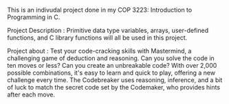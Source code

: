 This is an indivudal project done in my COP 3223: Introduction to Programming in C. 

Project Description : Primitive data type variables, arrays, user-defined functions, and C library functions will all be used in this project.

Project about : Test your code-cracking skills with Mastermind, a challenging game of deduction and reasoning. Can you solve the code in ten moves or less? 
Can you create an unbreakable code? With over 2,000 possible combinations, it's easy to learn and quick to play, offering a new challenge every time. 
The Codebreaker uses reasoning, inference, and a bit of luck to match the secret code set by the Codemaker, who provides hints after each move.
